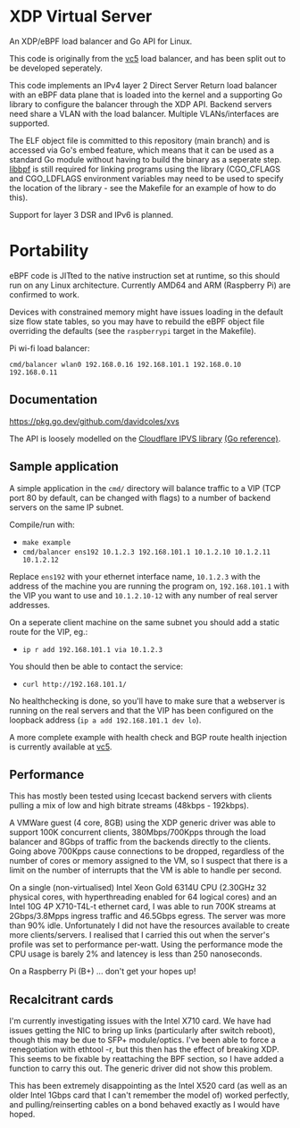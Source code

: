 # XDP Virtual Server

An XDP/eBPF load balancer and Go API for Linux.

This code is originally from the
[vc5](https://github.com/davidcoles/vc5) load balancer, and has been
split out to be developed seperately.

This code implements an IPv4 layer 2 Direct Server Return load
balancer with an eBPF data plane that is loaded into the kernel and a
supporting Go library to configure the balancer through the XDP
API. Backend servers need share a VLAN with the load balancer.
Multiple VLANs/interfaces are supported.

The ELF object file is committed to this repository (main branch) and
is accessed via Go's embed feature, which means that it can be used as a
standard Go module without having to build the binary as a seperate
step. [libbpf](https://github.com/libbpf/libbpf) is still required for
linking programs using the library (CGO_CFLAGS and CGO_LDFLAGS
environment variables may need to be used to specify the location of the
library - see the Makefile for an example of how to do this).

Support for layer 3 DSR and IPv6 is planned.

# Portability

eBPF code is JITted to the native instruction set at runtime, so this
should run on any Linux architecture. Currently AMD64 and ARM
(Raspberry Pi) are confirmed to work.

Devices with constrained memory might have issues loading in the
default size flow state tables, so you may have to rebuild the eBPF
object file overriding the defaults (see the `raspberrypi` target in
the Makefile).

Pi wi-fi load balancer:

`cmd/balancer wlan0 192.168.0.16 192.168.101.1 192.168.0.10 192.168.0.11`

## Documentation

https://pkg.go.dev/github.com/davidcoles/xvs

The API is loosely modelled on the [Cloudflare IPVS
library](https://github.com/cloudflare/ipvs) [(Go
reference)](https://pkg.go.dev/github.com/cloudflare/ipvs).

## Sample application

A simple application in the `cmd/` directory will balance traffic
to a VIP (TCP port 80 by default, can be changed with flags) to a
number of backend servers on the same IP subnet.

Compile/run with:
 
* `make example`
* `cmd/balancer ens192 10.1.2.3 192.168.101.1 10.1.2.10 10.1.2.11 10.1.2.12`

Replace `ens192` with your ethernet interface name, `10.1.2.3` with
the address of the machine you are running the program on,
`192.168.101.1` with the VIP you want to use and `10.1.2.10-12` with
any number of real server addresses.

On a seperate client machine on the same subnet you should add a static route for the VIP, eg.:

* `ip r add 192.168.101.1 via 10.1.2.3`

You should then be able to contact the service:

* `curl http://192.168.101.1/`

No healthchecking is done, so you'll have to make sure that a
webserver is running on the real servers and that the VIP has been
configured on the loopback address (`ip a add 192.168.101.1 dev lo`).

A more complete example with health check and BGP route health
injection is currently available at
[vc5](https://github.com/davidcoles/vc5).


## Performance

This has mostly been tested using Icecast backend servers with clients
pulling a mix of low and high bitrate streams (48kbps - 192kbps).

A VMWare guest (4 core, 8GB) using the XDP generic driver was able to
support 100K concurrent clients, 380Mbps/700Kpps through the load
balancer and 8Gbps of traffic from the backends directly to the
clients. Going above 700Kpps cause connections to be dropped,
regardless of the number of cores or memory assigned to the VM, so I
suspect that there is a limit on the number of interrupts that the VM
is able to handle per second.

On a single (non-virtualised) Intel Xeon Gold 6314U CPU (2.30GHz 32
physical cores, with hyperthreading enabled for 64 logical cores) and
an Intel 10G 4P X710-T4L-t ethernet card, I was able to run 700K
streams at 2Gbps/3.8Mpps ingress traffic and 46.5Gbps egress. The
server was more than 90% idle. Unfortunately I did not have the
resources available to create more clients/servers. I realised that I
carried this out when the server's profile was set to performance
per-watt. Using the performance mode the CPU usage is barely 2% and
latencey is less than 250 nanoseconds.

On a Raspberry Pi (B+) ... don't get your hopes up!

## Recalcitrant cards

I'm currently investigating issues with the Intel X710 card. We have
had issues getting the NIC to bring up links (particularly after
switch reboot), though this may be due to SFP+ module/optics. I've
been able to force a renegotiation with ethtool -r, but this then has
the effect of breaking XDP. This seems to be fixable by reattaching
the BPF section, so I have added a function to carry this out. The
generic driver did not show this problem.

This has been extremely disappointing as the Intel X520 card (as well
as an older Intel 1Gbps card that I can't remember the model of)
worked perfectly, and pulling/reinserting cables on a bond behaved
exactly as I would have hoped.
